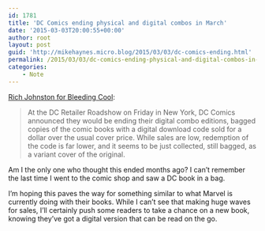 ```yaml
---
id: 1781
title: 'DC Comics ending physical and digital combos in March'
date: '2015-03-03T20:00:55+00:00'
author: root
layout: post
guid: 'http://mikehaynes.micro.blog/2015/03/03/dc-comics-ending.html'
permalink: /2015/03/03/dc-comics-ending-physical-and-digital-combos-in-march/
categories:
    - Note
---
```


[Rich Johnston for Bleeding Cool](http://www.bleedingcool.com/2015/03/03/dc-comics-to-end-combo-digital-editions-in-march-aside-from-sandman-overture/):

> At the DC Retailer Roadshow on Friday in New York, DC Comics announced they would be ending their digital combo editions, bagged copies of the comic books with a digital download code sold for a dollar over the usual cover price. While sales are low, redemption of the code is far lower, and it seems to be just collected, still bagged, as a variant cover of the original.

Am I the only one who thought this ended months ago? I can’t remember the last time I went to the comic shop and saw a DC book in a bag.

I’m hoping this paves the way for something similar to what Marvel is currently doing with their books. While I can’t see that making huge waves for sales, I’ll certainly push some readers to take a chance on a new book, knowing they’ve got a digital version that can be read on the go.